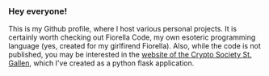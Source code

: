 ### Hey everyone!
This is my Github profile, where I host various personal projects. It is certainly worth checking out Fiorella Code, my own esoteric programming language (yes, created for my girlfirend Fiorella).
Also, while the code is not published, you may be interested in the [website of the Crypto Society St. Gallen](https://cryptosocietystgallen.club/), which I've created 
as a python flask application. 



<!--
**BenNorsk/bennorsk** is a ✨ _special_ ✨ repository because its `README.md` (this file) appears on your GitHub profile.

Here are some ideas to get you started:

- 🔭 I’m currently working on ...
- 🌱 I’m currently learning ...
- 👯 I’m looking to collaborate on ...
- 🤔 I’m looking for help with ...
- 💬 Ask me about ...
- 📫 How to reach me: ...
- 😄 Pronouns: ...
- ⚡ Fun fact: ...
-->
